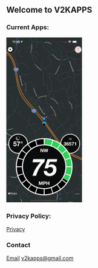 ## Welcome to V2KAPPS

### Current Apps:

<img src="/ridespeed_sim.png" width="200"/>

### Privacy Policy:
[Privacy](/privacy.md)

### Contact
[Email](mailto:v2kapps@gmail.com?subject=[GitHub]%20Contact%20V2KApps)
v2kapps@gmail.com

